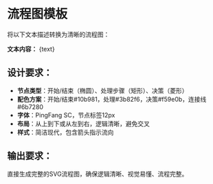 # 流程图模板

将以下文本描述转换为清晰的流程图：

**文本内容：**
{text}

## 设计要求：
- **节点类型**：开始/结束（椭圆）、处理步骤（矩形）、决策（菱形）
- **配色方案**：开始/结束#10b981，处理#3b82f6，决策#f59e0b，连接线#6b7280
- **字体**：PingFang SC，节点标签12px
- **布局**：从上到下或从左到右，逻辑清晰，避免交叉
- **样式**：简洁现代，包含箭头指示流向

## 输出要求：
直接生成完整的SVG流程图，确保逻辑清晰、视觉易懂、流程完整。